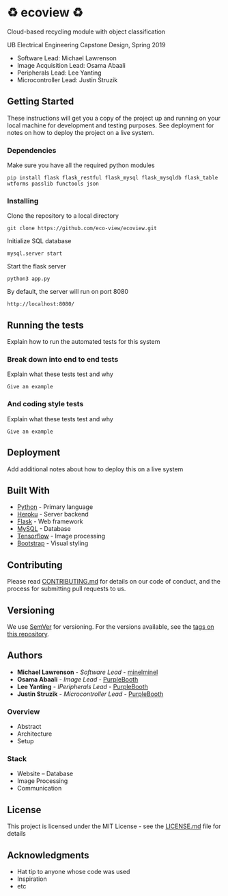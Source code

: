 # :recycle: ecoview :recycle:

Cloud-based recycling module with object classification

UB Electrical Engineering Capstone Design, Spring 2019
- Software Lead: Michael Lawrenson
- Image Acquisition Lead: Osama Abaali
- Peripherals Lead: Lee Yanting
- Microcontroller Lead: Justin Struzik

## Getting Started

These instructions will get you a copy of the project up and running on your local machine for development and testing purposes. See deployment for notes on how to deploy the project on a live system.

### Dependencies

Make sure you have all the required python modules
```
pip install flask flask_restful flask_mysql flask_mysqldb flask_table wtforms passlib functools json
```

### Installing

Clone the repository to a local directory

```
git clone https://github.com/eco-view/ecoview.git
```

Initialize SQL database

```
mysql.server start
```

Start the flask server

```
python3 app.py
```

By default, the server will run on port 8080

```
http://localhost:8080/
```

## Running the tests

Explain how to run the automated tests for this system

### Break down into end to end tests

Explain what these tests test and why

```
Give an example
```

### And coding style tests

Explain what these tests test and why

```
Give an example
```

## Deployment

Add additional notes about how to deploy this on a live system

## Built With

* [Python](https://www.python.org/) - Primary language
* [Heroku](https://www.heroku.com/) - Server backend
* [Flask](http://flask.pocoo.org/) - Web framework
* [MySQL](https://www.mysql.com/) - Database
* [Tensorflow](https://www.tensorflow.org/) - Image processing
* [Bootstrap](https://getbootstrap.com/) - Visual styling

## Contributing

Please read [CONTRIBUTING.md](https://gist.github.com/PurpleBooth/b24679402957c63ec426) for details on our code of conduct, and the process for submitting pull requests to us.

## Versioning

We use [SemVer](http://semver.org/) for versioning. For the versions available, see the [tags on this repository](https://github.com/your/project/tags). 

## Authors

* **Michael Lawrenson** - *Software Lead* - [minelminel](https://github.com/minelminel)
* **Osama Abaali** - *Image Lead* - [PurpleBooth](https://github.com/PurpleBooth)
* **Lee Yanting** - *IPeripherals Lead* - [PurpleBooth](https://github.com/PurpleBooth)
* **Justin Struzik** - *Microcontroller Lead* - [PurpleBooth](https://github.com/PurpleBooth)



### Overview
- Abstract
- Architecture
- Setup

### Stack
- Website
– Database
- Image Processing
- Communication

## License

This project is licensed under the MIT License - see the [LICENSE.md](LICENSE.md) file for details

## Acknowledgments

* Hat tip to anyone whose code was used
* Inspiration
* etc
